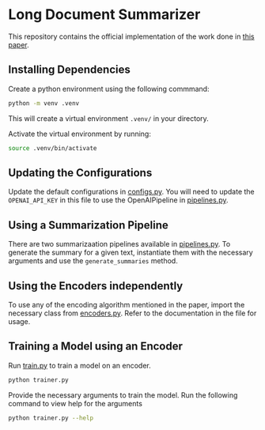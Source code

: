 # Long Document Summarizer

This repository contains the official implementation of the work done in [this paper](https://arxiv.org/abs/2410.05903).

## Installing Dependencies

Create a python environment using the following commmand:

```sh
python -m venv .venv
```

This will create a virtual environment `.venv/` in your directory.

Activate the virtual environment by running:

```sh
source .venv/bin/activate
```

## Updating the Configurations

Update the default configurations in [configs.py](configs.py).
You will need to update the `OPENAI_API_KEY` in this file to use the OpenAIPipeline in [pipelines.py](pipelines.py).

## Using a Summarization Pipeline

There are two summarizaation pipelines available in [pipelines.py](pipelines.py).
To generate the summary for a given text, instantiate them with the necessary arguments and use the `generate_summaries` method.

## Using the Encoders independently

To use any of the encoding algorithm mentioned in the paper, import the necessary class from [encoders.py](encoders.py).
Refer to the documentation in the file for usage.

## Training a Model using an Encoder

Run [train.py](train.py) to train a model on an encoder.

```sh
python trainer.py
```

Provide the necessary arguments to train the model.
Run the following command to view help for the arguments

```sh
python trainer.py --help
```
